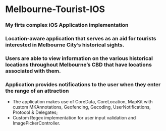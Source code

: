 # Melbourne-Tourist-IOS

### My firts complex iOS Application implementation

### Location-aware application that serves as an aid for tourists interested in Melbourne City’s historical sights. 
### Users are able to view information on the various historical locations throughout Melbourne’s CBD that have locations associated with them. 
### Application provides notifications to the user when they enter the range of an attraction

- The application makes use of CoreData, CoreLocation, MapKit with custom MKAnnotations, Geofencing, Gecoding, UserNotifications, Protocol & Delegates;
- Custom Regex implementation for user input validation and ImagePickerController.
